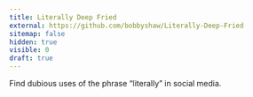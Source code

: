 ```yaml
---
title: Literally Deep Fried
external: https://github.com/bobbyshaw/Literally-Deep-Fried
sitemap: false
hidden: true
visible: 0
draft: true
---
```

Find dubious uses of the phrase “literally” in social media.
